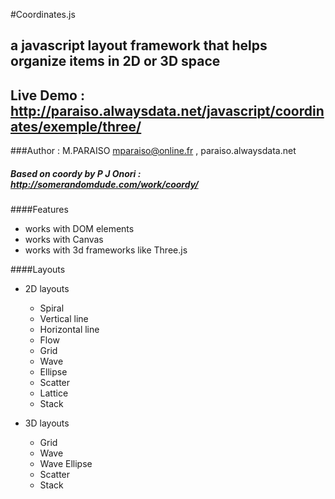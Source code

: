 #Coordinates.js

## a javascript layout framework that helps organize items in 2D or 3D space

## Live Demo : http://paraiso.alwaysdata.net/javascript/coordinates/exemple/three/

###Author : M.PARAISO mparaiso@online.fr , paraiso.alwaysdata.net

##### Based on coordy by P J Onori : http://somerandomdude.com/work/coordy/

####Features

+ works with DOM elements
+ works with Canvas
+ works with 3d frameworks like Three.js

####Layouts

+ 2D layouts
	+ Spiral
	+ Vertical line
	+ Horizontal line
	+ Flow
	+ Grid
	+ Wave
	+ Ellipse
	+ Scatter
	+ Lattice
	+ Stack

+ 3D layouts
	+ Grid 
	+ Wave 
	+ Wave Ellipse
	+ Scatter
	+ Stack


